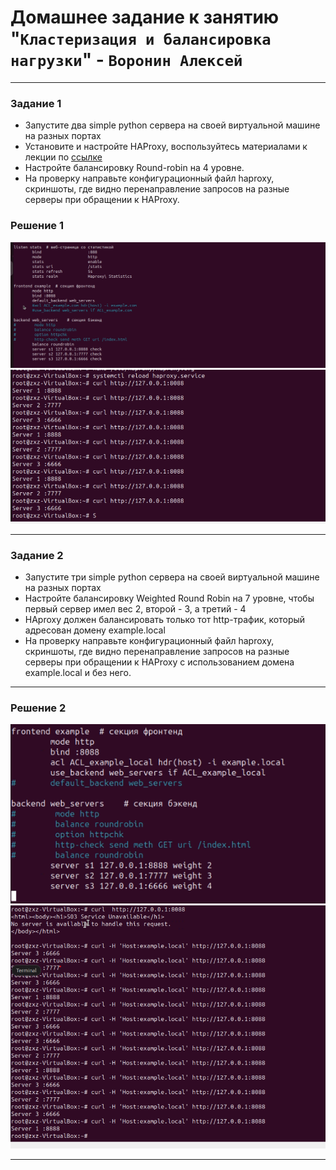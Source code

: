 # Домашнее задание к занятию "`Кластеризация и балансировка нагрузки`" - `Воронин Алексей`



------


### Задание 1
- Запустите два simple python сервера на своей виртуальной машине на разных портах
- Установите и настройте HAProxy, воспользуйтесь материалами к лекции по [ссылке](2/)
- Настройте балансировку Round-robin на 4 уровне.
- На проверку направьте конфигурационный файл haproxy, скриншоты, где видно перенаправление запросов на разные серверы при обращении к HAProxy.


### Решение 1

![Скриншот-1](https://github.com/ZetIxzet/sflt-2/blob/main/174414.png)
![Скриншот-2](https://github.com/ZetIxzet/sflt-2/blob/main/174541.png)


---


### Задание 2
- Запустите три simple python сервера на своей виртуальной машине на разных портах
- Настройте балансировку Weighted Round Robin на 7 уровне, чтобы первый сервер имел вес 2, второй - 3, а третий - 4
- HAproxy должен балансировать только тот http-трафик, который адресован домену example.local
- На проверку направьте конфигурационный файл haproxy, скриншоты, где видно перенаправление запросов на разные серверы при обращении к HAProxy c использованием домена example.local и без него.


---

### Решение 2

![Скриншот-3](https://github.com/ZetIxzet/sflt-2/blob/main/174556.png)
![Скриншот-4](https://github.com/ZetIxzet/sflt-2/blob/main/174606.png)


---
